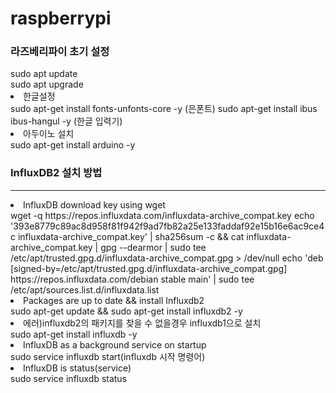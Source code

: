 # raspberrypi

<h3>라즈베리파이 초기 설정</h3>
sudo apt update <br>
sudo apt upgrade
<br>
<li>
  한글설정
</li>
sudo apt-get install fonts-unfonts-core -y (은폰트)
sudo apt-get install ibus ibus-hangul -y (한글 입력기)
<br>
<li>
  아두이노 설치
</li>
sudo apt-get install arduino -y
<br>

<h3>InfluxDB2 설치 방법</h3>
<hr>
<li>
  InfluxDB download key using wget
</li>
wget -q https://repos.influxdata.com/influxdata-archive_compat.key
echo '393e8779c89ac8d958f81f942f9ad7fb82a25e133faddaf92e15b16e6ac9ce4c influxdata-archive_compat.key' | sha256sum -c && cat influxdata-archive_compat.key | gpg --dearmor | sudo tee /etc/apt/trusted.gpg.d/influxdata-archive_compat.gpg > /dev/null
echo 'deb [signed-by=/etc/apt/trusted.gpg.d/influxdata-archive_compat.gpg] https://repos.influxdata.com/debian stable main' | sudo tee /etc/apt/sources.list.d/influxdata.list
<br>
<li>Packages are up to date && install Influxdb2</li>
sudo apt-get update && sudo apt-get install influxdb2 -y
<br>
<li>에러)influxdb2의 패키지를 찾을 수 없을경우 influxdb1으로 설치</li>
sudo apt-get install influxdb -y
<br>
<li>InfluxDB as a background service on startup</li>
sudo service influxdb start(influxdb 시작 명령어)
<br>
<li>InfluxDB is status(service)</li>
sudo service influxdb status
